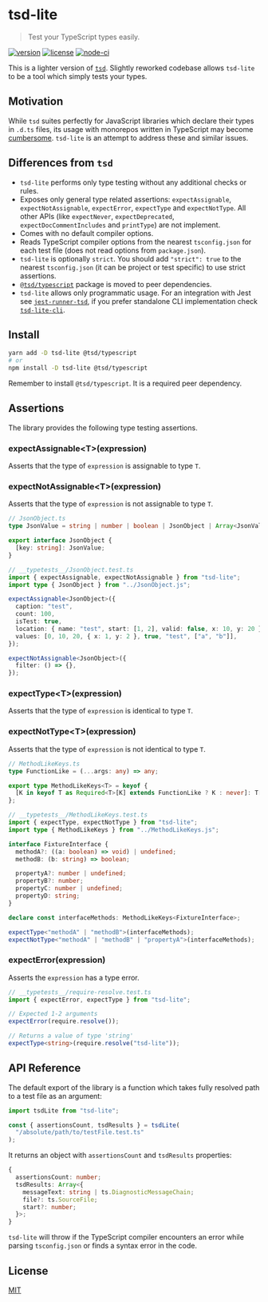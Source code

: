 # tsd-lite

> Test your TypeScript types easily.

[![version](https://img.shields.io/npm/v/tsd-lite)](https://npmjs.com/package/tsd-lite)
[![license](https://img.shields.io/github/license/mrazauskas/tsd-lite)](https://github.com/mrazauskas/tsd-lite/blob/main/LICENSE.md)
[![node-ci](https://img.shields.io/github/actions/workflow/status/mrazauskas/tsd-lite/node-ci.yml?label=CI)](https://github.com/mrazauskas/tsd-lite/actions/workflows/node-ci.yml)

This is a lighter version of [`tsd`](https://npmjs.com/package/tsd). Slightly reworked codebase allows `tsd-lite` to be a tool which simply tests your types.

## Motivation

While `tsd` suites perfectly for JavaScript libraries which declare their types in `.d.ts` files, its usage with monorepos written in TypeScript may become [cumbersome](https://github.com/SamVerschueren/tsd/issues/32). `tsd-lite` is an attempt to address these and similar issues.

## Differences from `tsd`

- `tsd-lite` performs only type testing without any additional checks or rules.
- Exposes only general type related assertions: `expectAssignable`, `expectNotAssignable`, `expectError`, `expectType` and `expectNotType`. All other APIs (like `expectNever`, `expectDeprecated`, `expectDocCommentIncludes` and `printType`) are not implement.
- Comes with no default compiler options.
- Reads TypeScript compiler options from the nearest `tsconfig.json` for each test file (does not read options from `package.json`).
- `tsd-lite` is optionally `strict`. You should add `"strict": true` to the nearest `tsconfig.json` (it can be project or test specific) to use strict assertions.
- [`@tsd/typescript`](https://npmjs.com/package/@tsd/typescript) package is moved to peer dependencies.
- `tsd-lite` allows only programmatic usage. For an integration with Jest see [`jest-runner-tsd`](https://github.com/jest-community/jest-runner-tsd), if you prefer standalone CLI implementation check [`tsd-lite-cli`](https://github.com/asd-xiv/tsd-lite-cli).

## Install

```bash
yarn add -D tsd-lite @tsd/typescript
# or
npm install -D tsd-lite @tsd/typescript
```

Remember to install `@tsd/typescript`. It is a required peer dependency.

## Assertions

The library provides the following type testing assertions.

### expectAssignable&lt;T&gt;(expression)

Asserts that the type of `expression` is assignable to type `T`.

### expectNotAssignable&lt;T&gt;(expression)

Asserts that the type of `expression` is not assignable to type `T`.

```ts
// JsonObject.ts
type JsonValue = string | number | boolean | JsonObject | Array<JsonValue>;

export interface JsonObject {
  [key: string]: JsonValue;
}
```

```ts
// __typetests__/JsonObject.test.ts
import { expectAssignable, expectNotAssignable } from "tsd-lite";
import type { JsonObject } from "../JsonObject.js";

expectAssignable<JsonObject>({
  caption: "test",
  count: 100,
  isTest: true,
  location: { name: "test", start: [1, 2], valid: false, x: 10, y: 20 },
  values: [0, 10, 20, { x: 1, y: 2 }, true, "test", ["a", "b"]],
});

expectNotAssignable<JsonObject>({
  filter: () => {},
});
```

### expectType&lt;T&gt;(expression)

Asserts that the type of `expression` is identical to type `T`.

### expectNotType&lt;T&gt;(expression)

Asserts that the type of `expression` is not identical to type `T`.

```ts
// MethodLikeKeys.ts
type FunctionLike = (...args: any) => any;

export type MethodLikeKeys<T> = keyof {
  [K in keyof T as Required<T>[K] extends FunctionLike ? K : never]: T[K];
};
```

```ts
// __typetests__/MethodLikeKeys.test.ts
import { expectType, expectNotType } from "tsd-lite";
import type { MethodLikeKeys } from "../MethodLikeKeys.js";

interface FixtureInterface {
  methodA?: ((a: boolean) => void) | undefined;
  methodB: (b: string) => boolean;

  propertyA?: number | undefined;
  propertyB?: number;
  propertyC: number | undefined;
  propertyD: string;
}

declare const interfaceMethods: MethodLikeKeys<FixtureInterface>;

expectType<"methodA" | "methodB">(interfaceMethods);
expectNotType<"methodA" | "methodB" | "propertyA">(interfaceMethods);
```

### expectError(expression)

Asserts the `expression` has a type error.

```ts
// __typetests__/require-resolve.test.ts
import { expectError, expectType } from "tsd-lite";

// Expected 1-2 arguments
expectError(require.resolve());

// Returns a value of type 'string'
expectType<string>(require.resolve("tsd-lite"));
```

## API Reference

The default export of the library is a function which takes fully resolved path to a test file as an argument:

```ts
import tsdLite from "tsd-lite";

const { assertionsCount, tsdResults } = tsdLite(
  "/absolute/path/to/testFile.test.ts"
);
```

It returns an object with `assertionsCount` and `tsdResults` properties:

```ts
{
  assertionsCount: number;
  tsdResults: Array<{
    messageText: string | ts.DiagnosticMessageChain;
    file?: ts.SourceFile;
    start?: number;
  }>;
}
```

`tsd-lite` will throw if the TypeScript compiler encounters an error while parsing `tsconfig.json` or finds a syntax error in the code.

## License

[MIT](https://github.com/mrazauskas/tsd-lite/blob/main/LICENSE.md)

